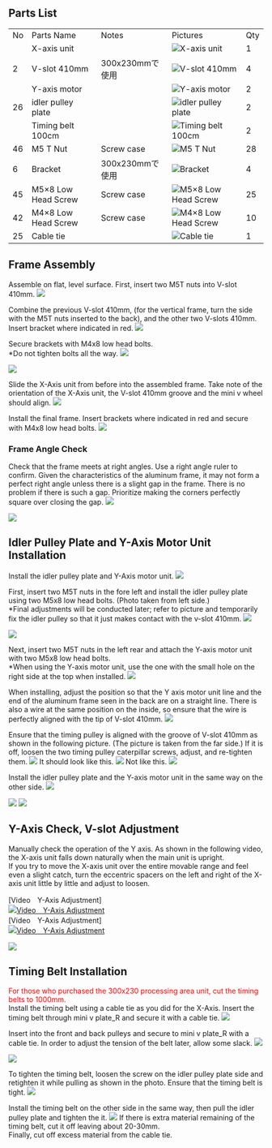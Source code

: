 ## Parts List
<table class="packing-list">
<tbody>
<tr>
<td>No</td>
<td>Parts Name</td>
<td>Notes</td>
<td class="packing-img">Pictures</td>
<td>Qty</td>
</tr>
<tr>
<td></td>
<td>X-axis unit</td>
<td></td>
<td><img src="./images/04/p4-1.jpg" alt="X-axis unit"></td>
<td>1</td>
</tr>
<tr>
<td>2</td>
<td>V-slot 410mm</td>
<td>300x230mmで使用</td>
<td><img src="./images/04/p4-2.jpg" alt="V-slot 410mm"></td>
<td>4</td>
</tr>
<tr>
<td></td>
<td>Y-axis motor</td>
<td></td>
<td><img src="./images/04/p4-3.jpg" alt="Y-axis motor"></td>
<td>2</td>
</tr>
<tr>
<td>26</td>
<td>idler pulley plate</td>
<td></td>
<td><img src="./images/04/p4-4.jpg" alt="idler pulley plate"></td>
<td>2</td>
</tr>
<tr>
<td></td>
<td>Timing belt 100cm</td>
<td></td>
<td><img src="./images/04/p4-5.jpg" alt="Timing belt 100cm"></td>
<td>2</td>
</tr>
<tr>
<td>46</td>
<td>M5 T Nut</td>
<td>Screw case</td>
<td><img src="./images/04/p4-6.jpg" alt="M5 T Nut"></td>
<td>28</td>
</tr>
<tr>
<td>6</td>
<td>Bracket</td>
<td>300x230mmで使用</td>
<td><img src="./images/04/p4-7.jpg" alt="Bracket"></td>
<td>4</td>
</tr>
<tr>
<td>45</td>
<td>M5×8 Low Head Screw</td>
<td>Screw case</td>
<td><img src="./images/04/p4-8.jpg" alt="M5×8 Low Head Screw"></td>
<td>25</td>
</tr>
<tr>
<td>42</td>
<td>M4×8 Low Head Screw</td>
<td>Screw case</td>
<td><img src="./images/04/p4-9.jpg" alt="M4×8 Low Head Screw"></td>
<td>10</td>
</tr>
<tr>
<td>25</td>
<td>Cable tie</td>
<td></td>
<td><img src="./images/04/p4-10.jpg" alt="Cable tie"></td>
<td>1</td>
</tr>
</tbody>
</table>

## Frame Assembly
Assemble on flat, level surface.
First, insert two M5T nuts into V-slot 410mm.
<img src="./images/04/mini-300mm_04_01.jpg">

Combine the previous V-slot 410mm, (for the vertical frame, turn the side with the M5T nuts inserted to the back), and the other two V-slots 410mm. Insert bracket where indicated in red.
<img src="./images/04/mini-300mm_04_02.jpg">

Secure brackets with M4x8 low head bolts.  
*Do not tighten bolts all the way.
<img src="./images/04/mini-300mm_04_03.jpg">

<img src="./images/04/mini-300mm_04_04.jpg">

Slide the X-Axis unit from before into the assembled frame. Take note of the orientation of the X-Axis unit, the V-slot 410mm groove and the mini v wheel should align.
<img src="./images/04/mini-300mm_04_05.jpg">

Install the final frame. Insert brackets where indicated in red and secure with M4x8 low head bolts.
<img src="./images/04/mini-300mm_04_06.jpg">

### Frame Angle Check
Check that the frame meets at right angles. Use a right angle ruler to confirm. Given the characteristics of the aluminum frame, it may not form a perfect right angle unless there is a slight gap in the frame. There is no problem if there is such a gap. Prioritize making the corners perfectly square over closing the gap.
<img src="./images/04/mini-300mm_04_27.jpg">

<img src="./images/04/mini-300mm_04_28.jpg">

## Idler Pulley Plate and Y-Axis Motor Unit Installation
Install the idler pulley plate and Y-Axis motor unit.
<img src="./images/04/mini-300mm_04_07.jpg">

First, insert two M5T nuts in the fore left and install the idler pulley plate using two M5x8 low head bolts. (Photo taken from left side.)  
*Final adjustments will be conducted later; refer to picture and temporarily fix the idler pulley so that it just makes contact with the v-slot 410mm.
<img src="./images/04/mini-300mm_04_08.jpg">

<img src="./images/04/mini-300mm_04_09.jpg">

Next, insert two M5T nuts in the left rear and attach the Y-axis motor unit with two M5x8 low head bolts.  
*When using the Y-axis motor unit, use the one with the small hole on the right side at the top when installed.
<img src="./images/04/mini-300mm_04_10.jpg">

When installing, adjust the position so that the Y axis motor unit line and the end of the aluminum frame seen in the back are on a straight line. There is also a wire at the same position on the inside, so ensure that the wire is perfectly aligned with the tip of V-slot 410mm.
<img src="./images/04/mini-300mm_04_11.jpg">

Ensure that the timing pulley is aligned with the groove of V-slot 410mm as shown in the following picture. (The picture is taken from the far side.) If it is off, loosen the two timing pulley caterpillar screws, adjust, and re-tighten them.
<img src="./images/04/mini-300mm_04_12.jpg">
It should look like this.
<img src="./images/04/mini-300mm_04_13.jpg">
Not like this.
<img src="./images/04/mini-300mm_04_14.jpg">

Install the idler pulley plate and the Y-axis motor unit in the same way on the other side.
<img src="./images/04/mini-300mm_04_15.jpg">

<img src="./images/04/mini-300mm_04_16.jpg">

<img src="./images/04/mini-300mm_04_17.jpg">

## Y-Axis Check, V-slot Adjustment
Manually check the operation of the Y axis. As shown in the following video, the X-axis unit falls down naturally when the main unit is upright.  
If you try to move the X-axis unit over the entire movable range and feel even a slight catch, turn the eccentric spacers on the left and right of the X-axis unit little by little and adjust to loosen.

[Video　Y-Axis Adjustment]  
[![Video　Y-Axis Adjustment](http://img.youtube.com/vi/RGGYh4Ocqyo/0.jpg)](http://www.youtube.com/watch?v=RGGYh4Ocqyo)  
[Video　Y-Axis Adjustment]  
[![Video　Y-Axis Adjustment](http://img.youtube.com/vi/BsWwEVtgDBo/0.jpg)](http://www.youtube.com/watch?v=BsWwEVtgDBo)  

<img src="./images/04/mini-300mm_04_29.jpg">

## Timing Belt Installation
<font color="Red">For those who purchased the 300x230 processing area unit, cut the timing belts to 1000mm.</font>  
Install the timing belt using a cable tie as you did for the X-Axis. Insert the timing belt through mini v plate_R and secure it with a cable tie.
<img src="./images/04/mini-300mm_04_20.jpg">

Insert into the front and back pulleys and secure to mini v plate_R with a cable tie. In order to adjust the tension of the belt later, allow some slack.
<img src="./images/04/mini-300mm_04_21.jpg">

<img src="./images/04/mini-300mm_04_22.jpg">

To tighten the timing belt, loosen the screw on the idler pulley plate side and retighten it while pulling as shown in the photo. Ensure that the timing belt is tight.
<img src="./images/04/mini-300mm_04_23.jpg">

Install the timing belt on the other side in the same way, then pull the idler pulley plate and tighten the it.
<img src="./images/04/mini-300mm_04_26.jpg">
If there is extra material remaining of the timing belt, cut it off leaving about 20-30mm.  
Finally, cut off excess material from the cable tie.
